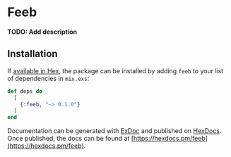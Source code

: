 # Feeb

**TODO: Add description**

## Installation

If [available in Hex](https://hex.pm/docs/publish), the package can be installed
by adding `feeb` to your list of dependencies in `mix.exs`:

```elixir
def deps do
  [
    {:feeb, "~> 0.1.0"}
  ]
end
```

Documentation can be generated with [ExDoc](https://github.com/elixir-lang/ex_doc)
and published on [HexDocs](https://hexdocs.pm). Once published, the docs can
be found at [https://hexdocs.pm/feeb](https://hexdocs.pm/feeb).

